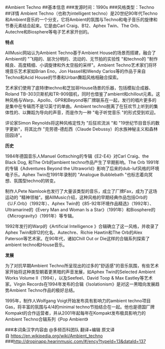 #Ambient Techno
##基本信息
###发源时间：1990s
###风格类型：Techno
##详情
Ambient Techno（也称为intelligent
techno）是20世纪90年代Techno和Ambient音乐的一个分支，它将Ambient的氛围与Techno和电子音乐的旋律和节奏元素结合起来。它是由Carl
Craig、B12、Aphex Twin、The Orb、Autechre和Biosphere等电子艺术家开创的。



**特点**

AllMusic网站认为Ambient Techno基于Ambient House的场景而搭建，融合了Ambient的
"飞翔的、层次分明的、流动的、无节拍的实验性 "和techno的 "制作精良、高度精细、小调旋律和外太空般的采样"。Ambient
Techno艺术家们将环境音乐艺术家如Brian Eno，Jon Hassell和Wendy Carlos等的作品于来自Techno和Acid
House的节奏和Urban舞蹈风格相融合探索。



艺术家们使用了底特律techno和芝加哥House场景的乐器，包括模拟合成器、Roland
TB-303贝斯机和TR-909鼓机，同时也借鉴了ambient和chillout元素。这种风格与Warp、Apollo、GPR和Beyond等厂牌联系在一起，发行的唱片更多的是集中在专辑而不是12英寸的单曲。Ambient
techno脱离了在狂欢节上听到的集体性的、以舞蹈为导向的声音，而是作为一种 "电子听觉音乐 "的形式受到欢迎。



评论家Simon Reynolds将这种风格定性为 "后狂欢流派 "和 "19世纪节目音乐的数字更新"，将其比作 "克劳德-德彪西（Claude
Debussy）的水族神秘主义和森林田园诗"。



**历史**

1984年德国音乐人Manuel Gottsching的专辑《E2-E4》对Carl Craig、the Black Dog, 和The
Orb的ambient techno作品产生了早期影响。The Orb 1991年的专辑《Adventures Beyond the
Ultraworld》影响了后来的dub-luf风格的环境电子乐。Aphex Twin在1991年录制的 "Analogue Bubblebath
"也标志着向冥想、氛围型techno的转变。



制作人Pete Namlook也发行了大量该类型的音乐，成立了厂牌Fax，成为了这场运动的
"精神领袖"。据AllMusic介绍，这种风格的早期经典作品包括Orb的《U.F.Orb》（1992年）、Aphex
Twin的《85-92年环境作品精选》（1992年）、Ultramarine的《Every Man and Woman Is a
Star》（1991年）和Biosphere的《Microgravity》（1991年）等专辑。



1992年发行的Warp的《Artificial Intelligence 》合辑确立了这一风格，并收录了Aphex
Twin和B12的化名、Autechre、Richie Hawtin和The Orb的Alex Paterson等艺术家。在90年代，诸如Chill Out
or Die这样的合辑系列探索了ambient techno和House音乐。



**发展**

为了对抗早期Ambient Techno所呈现出的过多的"舒适感"的音乐氛围，有些艺术家开始将这种类型朝着更黑暗的声音发展，如Aphex
Twin的Selected Ambient Works Volume II（1994），以及Seefeel、David Toop & Max
Eastley等艺术家。Virgin Records在1994年发布的合辑《Isolationism》是对这一黑暗向发展趋势Ambient
Techno作品的极好总结。



1995年，制作人Wolfgang Voigt开始发布具有影响力的ambient techno项目Gas，将丰富的氛围与4/4的minimal
techno节拍结合在一起。他也是德国厂牌Kompakt的合作运营者，并从2001年起每年在Kompakt发布极具影响力的Ambient
Techno合辑系列《Pop Ambient》

###本词条汉字内容由 @多频百科团队 翻译+编辑
原文译自 https://en.wikipedia.org/wiki/Ambient_techno
###http://dropinapp.hearinmusic.com/#/ency?typeId=13&dataId=137
